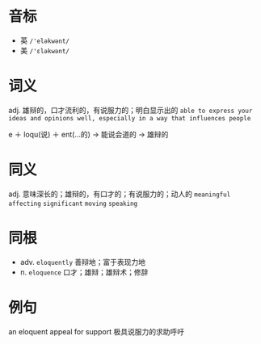 # 音标

- 英 `/'eləkwənt/`
- 美 `/'ɛləkwənt/`

# 词义

adj. 雄辩的，口才流利的，有说服力的；明白显示出的
`able to express your ideas and opinions well, especially in a way that influences people`



e ＋ loqu(说) ＋ ent(…的) → 能说会道的 → 雄辩的

# 同义

adj. 意味深长的；雄辩的，有口才的；有说服力的；动人的
`meaningful` `affecting` `significant` `moving` `speaking`

# 同根

- adv. `eloquently` 善辩地；富于表现力地
- n. `eloquence` 口才；雄辩；雄辩术；修辞

# 例句

an eloquent appeal for support
极具说服力的求助呼吁


